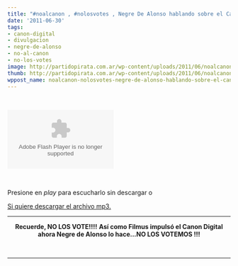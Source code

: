 ```yaml
---
title: "#noalcanon , #nolosvotes , Negre De Alonso hablando sobre el Canon En el Senado"
date: '2011-06-30'
tags:
- canon-digital
- divulgacion
- negre-de-alonso
- no-al-canon
- no-los-votes
image: http://partidopirata.com.ar/wp-content/uploads/2011/06/noalcanon5_red.jpg
thumb: http://partidopirata.com.ar/wp-content/uploads/2011/06/noalcanon5_red.jpg
wppost_name: noalcanon-nolosvotes-negre-de-alonso-hablando-sobre-el-canon-en-el-senado
---
```


&nbsp;

<object id="player717410" width="240" height="133" type="application/x-shockwave-flash" data="http://www.ivoox.com/playerivoox_ee_717410_1.html"><param name="movie" value="http://www.ivoox.com/playerivoox_ee_717410_1.html" /><param name="AllowScriptAccess" value="always" /><param name="allowFullScreen" value="true" /><param name="wmode" value="transparent" /><embed type="application/x-shockwave-flash" width="240" height="133" src="http://www.ivoox.com/playerivoox_ee_717410_1.html" allowfullscreen="true" wmode="transparent" allowscriptaccess="always"></embed></object>

&nbsp;

Presione en <em>play </em> para escucharlo sin descargar o

<a href="http://www.ivoox.com/negre-alonso-hablando-del-canon_md_717410_1.mp3" target="_blank">Si quiere descargar el archivo mp3.</a>

<hr />
<p style="text-align: center;"><strong> Recuerde, NO LOS VOTE!!!!</strong>
<strong> Así como Filmus impulsó el Canon Digital ahora Negre de Alonso lo hace...NO LOS VOTEMOS !!!</strong></p>
&nbsp;

<hr />
